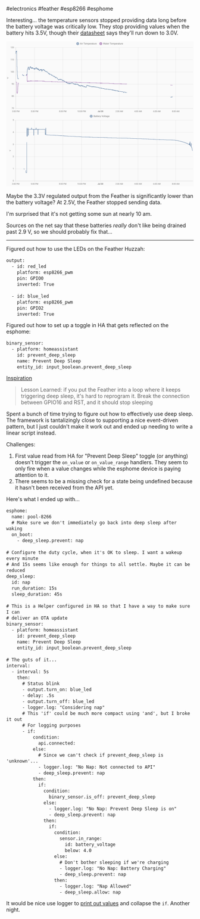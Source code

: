 #electronics #feather #esp8266 #esphome

Interesting... the temperature sensors stopped providing data long before the battery voltage was critically low. They stop providing values when the battery hits 3.5V, though their [datasheet](https://cdn-shop.adafruit.com/datasheets/DS18B20.pdf) says they'll run down to 3.0V.

![Graph showing the battery smoothly running down to 3.5V and then increasingly quickly. The temperature sensors stop reporting long before the battery dies](battery-curve.png)

Maybe the 3.3V regulated output from the Feather is significantly lower than the battery voltage? At 2.5V, the Feather stopped sending data.

I'm surprised that it's not getting some sun at nearly 10 am.

Sources on the net say that these batteries _really_ don't like being drained past 2.9 V, so we should probably fix that...

---

Figured out how to use the LEDs on the Feather Huzzah:
```
output:
  - id: red_led
    platform: esp8266_pwm
    pin: GPIO0
    inverted: True

  - id: blue_led
    platform: esp8266_pwm
    pin: GPIO2
    inverted: True
```

Figured out how to set up a toggle in HA that gets reflected on the esphome:
```
binary_sensor:
  - platform: homeassistant
    id: prevent_deep_sleep
    name: Prevent Deep Sleep
    entity_id: input_boolean.prevent_deep_sleep
```

[Inspiration](https://tatham.blog/2021/02/06/esphome-batteries-deep-sleep-and-over-the-air-updates/)

> Lesson Learned: if you put the Feather into a loop where it keeps triggering deep sleep, it's hard to reprogram it. Break the connection between GPIO16 and RST, and it should stop sleeping

Spent a bunch of time trying to figure out how to effectively use deep sleep. The framework is tantalizingly close to supporting a nice event-driven pattern, but I just couldn't make it work out and ended up needing to write a linear script instead.

Challenges:
1. First value read from HA for "Prevent Deep Sleep" toggle (or anything) doesn't trigger the `on_value` or `on_value_range` handlers. They seem to only fire when a value changes while the esphome device is paying attention to it.
2.  There seems to be a missing check for a state being undefined because it hasn't been received from the API yet.

Here's what I ended up with...
```
esphome:
  name: pool-8266
  # Make sure we don't immediately go back into deep sleep after waking
  on_boot:
    - deep_sleep.prevent: nap

# Configure the duty cycle, when it's OK to sleep. I want a wakeup every minute
# And 15s seems like enough for things to all settle. Maybe it can be reduced
deep_sleep:
  id: nap
  run_duration: 15s
  sleep_duration: 45s

# This is a Helper configured in HA so that I have a way to make sure I can
# deliver an OTA update
binary_sensor:
  - platform: homeassistant
    id: prevent_deep_sleep
    name: Prevent Deep Sleep
    entity_id: input_boolean.prevent_deep_sleep

# The guts of it...
interval:
  - interval: 5s
    then:
      # Status blink
      - output.turn_on: blue_led
      - delay: .5s
      - output.turn_off: blue_led
      - logger.log: "Considering nap"
      # This 'if' could be much more compact using 'and', but I broke it out
      # For logging purposes 
      - if:
          condition:
            api.connected:
          else:
            # Since we can't check if prevent_deep_sleep is 'unknown'...
            - logger.log: "No Nap: Not connected to API"
            - deep_sleep.prevent: nap
          then:
            if:
              condition:
                binary_sensor.is_off: prevent_deep_sleep
              else:
                - logger.log: "No Nap: Prevent Deep Sleep is on"
                - deep_sleep.prevent: nap
              then:
                if:
                  condition:
                    sensor.in_range:
                      id: battery_voltage
                      below: 4.0
                  else:
                    # Don't bother sleeping if we're charging
                    - logger.log: "No Nap: Battery Charging"
                    - deep_sleep.prevent: nap
                  then:
                    - logger.log: "Nap Allowed"
                    - deep_sleep.allow: nap
```

It would be nice use logger to [print out values](https://esphome.io/components/logger.html?highlight=logger#logger-log-action) and collapse the `if`. Another night.